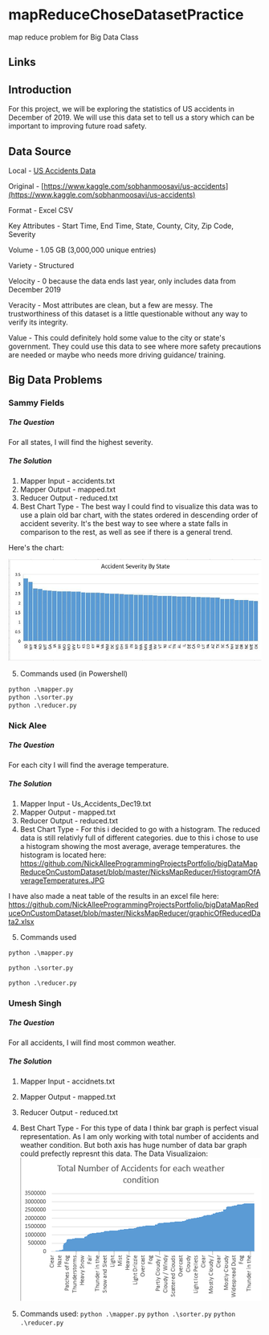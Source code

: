 # mapReduceChoseDatasetPractice
map reduce problem for Big Data Class
## Links

## Introduction
For this project, we will be exploring the statistics of US accidents in December of 2019. We will use this data set to tell us a story which can be important to improving future road safety.

## Data Source
Local - [US Accidents Data](./data/Us_Accidents_Dec19.csv)

Original - [https://www.kaggle.com/sobhanmoosavi/us-accidents](https://www.kaggle.com/sobhanmoosavi/us-accidents)

Format - Excel CSV

Key Attributes - Start Time, End Time, State, County, City, Zip Code, Severity

Volume - 1.05 GB (3,000,000 unique entries)

Variety - Structured

Velocity - 0 because the data ends last year, only includes data from December 2019

Veracity - Most attributes are clean, but a few are messy. The trustworthiness of this dataset is a little questionable without any way to verify its integrity.

Value - This could definitely hold some value to the city or state's government. They could use this data to see where more safety precautions are needed or maybe who needs more driving guidance/ training.

## Big Data Problems

### Sammy Fields

##### The Question
For all states, I will find the highest severity.

##### The Solution
1. Mapper Input - accidents.txt
2. Mapper Output - mapped.txt
3. Reducer Output - reduced.txt
4. Best Chart Type - The best way I could find to visualize this data was to use a plain old bar chart, with the states ordered in descending order of accident severity. It's the best way to see where a state falls in comparison to the rest, as well as see if there is a general trend.

Here's the chart: 

![Here](./SammysMapReducer/dataVisualization.jpg)


5. Commands used (in Powershell)
  ```
  python .\mapper.py
  python .\sorter.py
  python .\reducer.py
  ```

### Nick Alee

##### The Question
For each city I will find the average temperature.

##### The Solution
1. Mapper Input - Us_Accidents_Dec19.txt
2. Mapper Output - mapped.txt
3. Reducer Output - reduced.txt
4. Best Chart Type - For this i decided to go with a histogram. The reduced data is still relativly full of different categories. due to this i chose to use a histogram showing the most average, average temperatures. the histogram is located here: https://github.com/NickAlleeProgrammingProjectsPortfolio/bigDataMapReduceOnCustomDataset/blob/master/NicksMapReducer/HistogramOfAverageTemperatures.JPG

  I have also made a neat table of the results in an excel file here: https://github.com/NickAlleeProgrammingProjectsPortfolio/bigDataMapReduceOnCustomDataset/blob/master/NicksMapReducer/graphicOfReducedData2.xlsx
  
5. Commands used
  ```
  python .\mapper.py
  ```
  ```
  python .\sorter.py
  ```
  ```
  python .\reducer.py
  ```
  
### Umesh Singh

##### The Question
For all accidents, I will find most common weather.

##### The Solution
1. Mapper Input - accidnets.txt
2. Mapper Output - mapped.txt
3. Reducer Output - reduced.txt
4. Best Chart Type - For this type of data I think bar graph is perfect visual representation. As I am only working with total number of accidents and weather condition. But both axis has huge number of data bar graph could prefectly represnt this data. The Data Visualizaion:
![HERE](./UmeshMapReducer/dataGraph.PNG)

5. Commands used: ``` python .\mapper.py ``` ``` python .\sorter.py ``` ``` python .\reducer.py ```
